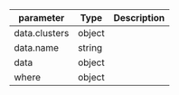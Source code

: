| parameter | Type | Description |
| ----------- | ----------- |----------- |
| data.clusters  |  object  |    |
| data.name  |  string  |    |
| data  |  object  |    |
| where  |  object  |    |